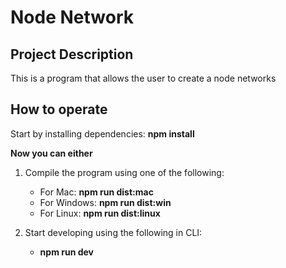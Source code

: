 # Node Network #

## Project Description ##
This is a program that allows the user to create a node networks

## How to operate ##
Start by installing dependencies: **npm install**

**Now you can either**
1. Compile the program using one of the following:
    * For Mac: **npm run dist:mac**
    * For Windows: **npm run dist:win**
    * For Linux: **npm run dist:linux**

2. Start developing using the following in CLI:
    * **npm run dev**